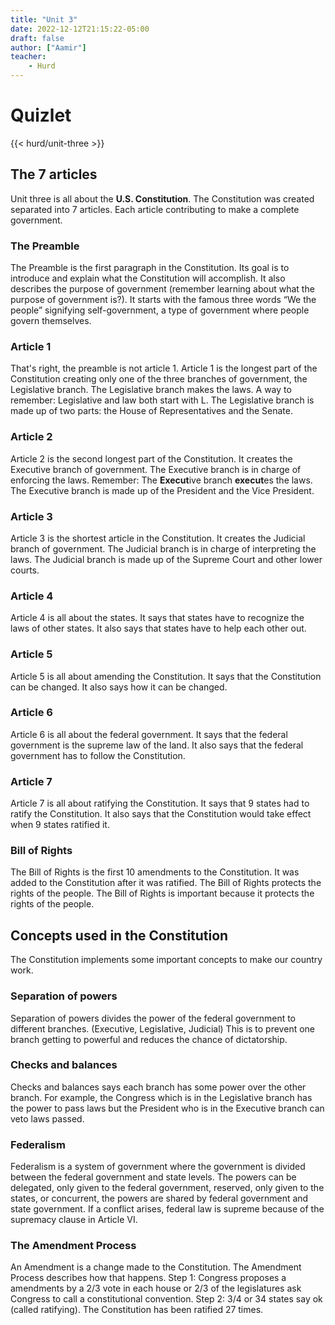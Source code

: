 ```yaml
--- 
title: "Unit 3" 
date: 2022-12-12T21:15:22-05:00 
draft: false 
author: ["Aamir"] 
teacher: 
    - Hurd 
--- 
```

# Quizlet 
{{< hurd/unit-three >}} 


## The 7 articles
Unit three is all about the **U.S. Constitution**. The Constitution was created separated into 7 articles. Each article contributing to make a complete government.

### The Preamble 

The Preamble is the first paragraph in the Constitution. Its goal is to introduce and explain what the Constitution will accomplish. It also describes the purpose of government (remember learning about what the purpose of government is?). It starts with the famous three words “We the people” signifying self-government, a type of government where people govern themselves. 

### Article 1 

That's right, the preamble is not article 1. Article 1 is the longest part of the Constitution creating only one of the three branches of government, the Legislative branch. The Legislative branch makes the laws. A way to remember: Legislative and law both start with L. The Legislative branch is made up of two parts: the House of Representatives and the Senate. 

### Article 2 

Article 2 is the second longest part of the Constitution. It creates the Executive branch of government. The Executive branch is in charge of enforcing the laws. Remember: The **Execut**ive branch **execut**es the laws. The Executive branch is made up of the President and the Vice President. 

### Article 3 

Article 3 is the shortest article in the Constitution. It creates the Judicial branch of government. The Judicial branch is in charge of interpreting the laws. The Judicial branch is made up of the Supreme Court and other lower courts. 

### Article 4 

Article 4 is all about the states. It says that states have to recognize the laws of other states. It also says that states have to help each other out. 

### Article 5 

Article 5 is all about amending the Constitution. It says that the Constitution can be changed. It also says how it can be changed. 

### Article 6 

Article 6 is all about the federal government. It says that the federal government is the supreme law of the land. It also says that the federal government has to follow the Constitution. 

### Article 7 

Article 7 is all about ratifying the Constitution. It says that 9 states had to ratify the Constitution. It also says that the Constitution would take effect when 9 states ratified it. 

### Bill of Rights 

The Bill of Rights is the first 10 amendments to the Constitution. It was added to the Constitution after it was ratified. The Bill of Rights protects the rights of the people. The Bill of Rights is important because it protects the rights of the people. 


## Concepts used in the Constitution

The Constitution implements some important concepts to make our country work.

### Separation of powers

Separation of powers divides the power of the federal government to different branches. (Executive, Legislative, Judicial) This is to prevent one branch getting to powerful and reduces the chance of dictatorship.

### Checks and balances

Checks and balances says each branch has some power over the other branch. For example, the Congress which is in the Legislative branch has the power to pass laws but the President who is in the Executive branch can veto laws passed.

### Federalism

Federalism is a system of government where the government is divided between the federal government and state levels. The powers can be delegated, only given to the federal government, reserved, only given to the states, or concurrent, the powers are shared by federal government and state government. If a conflict arises, federal law is supreme because of the supremacy clause in Article VI.

### The Amendment Process

An Amendment is a change made to the Constitution. The Amendment Process describes how that happens. Step 1: Congress proposes a amendments by a 2/3 vote in each house or 2/3 of the legislatures ask Congress to call a constitutional convention. Step 2: 3/4 or 34 states say ok (called ratifying). The Constitution has been ratified 27 times.
